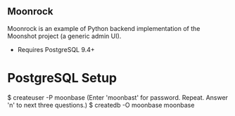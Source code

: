 ## Moonrock

Moonrock is an example of Python backend implementation of the Moonshot project (a generic admin UI).

- Requires PostgreSQL 9.4+

PostgreSQL Setup
================

  $ createuser -P moonbase
    (Enter 'moonbast' for password.  Repeat.  Answer 'n' to next three 
    questions.)
  $ createdb -O moonbase moonbase



